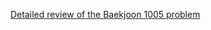 [Detailed review of the Baekjoon 1005 problem](https://choicube84.github.io/study/2024/01/15/baekjoon_1005.html)
